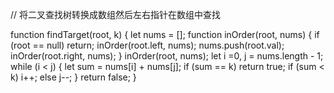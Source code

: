 // 将二叉查找树转换成数组然后左右指针在数组中查找

function findTarget(root, k) {
  let nums = [];
  function inOrder(root, nums) {
    if (root == null) return;
    inOrder(root.left, nums);
    nums.push(root.val);
    inOrder(root.right, nums);
  }
  inOrder(root, nums);
  let i =0, j = nums.length - 1;
  while (i < j) {
    let sum = nums[i] + nums[j];
    if (sum == k) return true;
    if (sum < k) i++;
    else j--;
  }
  return false;
}